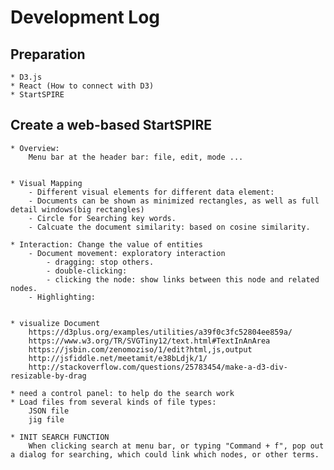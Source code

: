 # Development Log

## Preparation
    * D3.js
    * React (How to connect with D3)
    * StartSPIRE


## Create a web-based StartSPIRE
    * Overview: 
        Menu bar at the header bar: file, edit, mode ...
        
        
    * Visual Mapping
        - Different visual elements for different data element: 
        - Documents can be shown as minimized rectangles, as well as full detail windows(big rectangles)
        - Circle for Searching key words. 
        - Calcuate the document similarity: based on cosine similarity. 
           
    * Interaction: Change the value of entities
        - Document movement: exploratory interaction
            - dragging: stop others. 
            - double-clicking: 
            - clicking the node: show links between this node and related nodes.
        - Highlighting: 
        
        
    * visualize Document
        https://d3plus.org/examples/utilities/a39f0c3fc52804ee859a/
        https://www.w3.org/TR/SVGTiny12/text.html#TextInAnArea
        https://jsbin.com/zenomoziso/1/edit?html,js,output
        http://jsfiddle.net/meetamit/e38bLdjk/1/
        http://stackoverflow.com/questions/25783454/make-a-d3-div-resizable-by-drag
        
    * need a control panel: to help do the search work 
    * Load files from several kinds of file types:
        JSON file 
        jig file
        
    * INIT SEARCH FUNCTION
        When clicking search at menu bar, or typing "Command + f", pop out a dialog for searching, which could link which nodes, or other terms.
        

